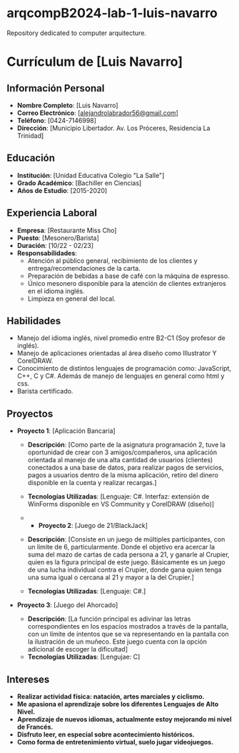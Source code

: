 # arqcompB2024-lab-1-luis-navarro
Repository dedicated to computer arquitecture. 
# Currículum de [Luis Navarro]

## Información Personal
- **Nombre Completo**: [Luis Navarro]
- **Correo Electrónico**: [alejandrolabrador56@gmail.com]
- **Teléfono**: [0424-7146998]
- **Dirección**: [Municipio Libertador. Av. Los Próceres, Residencia La Trinidad]

## Educación
- **Institución**: [Unidad Educativa Colegio "La Salle"]
- **Grado Académico**: [Bachiller en Ciencias]
- **Años de Estudio**: [2015-2020]

## Experiencia Laboral
- **Empresa**: [Restaurante Miss Cho]
- **Puesto**: [Mesonero/Barista]
- **Duración**: [10/22 - 02/23]
- **Responsabilidades**:
  - Atención al público general, recibimiento de los clientes y entrega/recomendaciones de la carta.
  - Preparación de bebidas a base de café con la máquina de espresso. 
  - Único mesonero disponible para la atención de clientes extranjeros en el idioma inglés.
  - Limpieza en general del local.

## Habilidades
- Manejo del idioma inglés, nivel promedio entre B2-C1 (Soy profesor de inglés).
- Manejo de aplicaciones orientadas al área diseño como Illustrator Y CorelDRAW. 
- Conocimiento de distintos lenguajes de programación como: JavaScript, C++, C y C#. Además de manejo de lenguajes en general como html y css.
- Barista certificado.

## Proyectos
- **Proyecto 1**: [Aplicación Bancaria]
  - **Descripción**: [Como parte de la asignatura programación 2, tuve la oportunidad de crear con 3 amigos/compañeros, una aplicación orientada al manejo de una alta cantidad de usuarios (clientes) conectados a una base de datos, para realizar pagos de servicios, pagos a usuarios dentro de la misma aplicación, retiro del dinero disponible en la cuenta y realizar recargas.]
  - **Tecnologías Utilizadas**: [Lenguaje: C#. Interfaz: extensión de WinForms disponible en VS Community y CorelDRAW (diseño)]
 
  - - **Proyecto 2**: [Juego de 21/BlackJack]
  - **Descripción**: [Consiste en un juego de múltiples participantes, con un limite de 6, particularmente. Donde el objetivo era acercar la suma del mazo de cartas de cada persona a 21, y ganarle al Crupier, quien es la figura principal de este juego. Básicamente es un juego de una lucha individual contra el Crupier, donde gana quien tenga una suma igual o cercana al 21 y mayor a la del Crupier.]
  - **Tecnologías Utilizadas**: [Lenguaje: C#.]

- **Proyecto 3**: [Juego del Ahorcado]
  - **Descripción**: [La función principal es adivinar las letras correspondientes en los espacios mostrados a través de la pantalla, con un límite de intentos que se va representando en la pantalla con la ilustración de un muñeco. Este juego cuenta con la opción adicional de escoger la dificultad]
  - **Tecnologías Utilizadas**: [Lengujae: C]

## Intereses
- **Realizar actividad física: natación, artes marciales y ciclismo.**
- **Me apasiona el aprendizaje sobre los diferentes Lenguajes de Alto Nivel.**
- **Aprendizaje de nuevos idiomas, actualmente estoy mejorando mi nivel de Francés.**
- **Disfruto leer, en especial sobre acontecimiento históricos.**
- **Como forma de entretenimiento virtual, suelo jugar videojuegos.**

